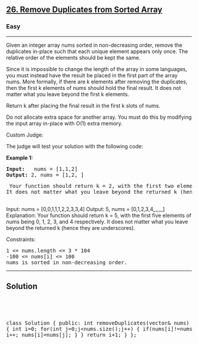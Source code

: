 
<h2><a href="https://leetcode.com/problems/remove-duplicates-from-sorted-array/description/">26. Remove Duplicates from Sorted Array</a></h2>
<h3>Easy</h3>
<hr>
<div><p>
 Given an integer array nums sorted in non-decreasing order, remove the duplicates in-place such that each unique element appears only once. The relative order of the elements should be kept the same.

Since it is impossible to change the length of the array in some languages, you must instead have the result be placed in the first part of the array nums. More formally, if there are k elements after removing the duplicates, then the first k elements of nums should hold the final result. It does not matter what you leave beyond the first k elements.

Return k after placing the final result in the first k slots of nums.

Do not allocate extra space for another array. You must do this by modifying the input array in-place with O(1) extra memory.

Custom Judge:

The judge will test your solution with the following code:
</p>


<p><strong>Example 1:</strong></p>
<pre><strong>Input:</strong>   nums = [1,1,2]
<strong>Output:</strong> 2, nums = [1,2,_]
</pre>
<pre>
 Your function should return k = 2, with the first two elements of nums being 1 and 2 respectively.
It does not matter what you leave beyond the returned k (hence they are underscores).
  </pre>
  
Input: nums = [0,0,1,1,1,2,2,3,3,4]
Output: 5, nums = [0,1,2,3,4,_,_,_,_,_]
Explanation: Your function should return k = 5, with the first five elements of nums being 0, 1, 2, 3, and 4 respectively.
It does not matter what you leave beyond the returned k (hence they are underscores).
 

Constraints:
<pre>
1 <= nums.length <= 3 * 104
-100 <= nums[i] <= 100
nums is sorted in non-decreasing order.
</pre>
<hr>
 <h2><strong><b>Solution</b></strong></h2>
 <br>
 <pre>
 
 class Solution {
      public:
          int removeDuplicates(vector<int>& nums) {
           int i=0;
              for(int j=0;j<nums.size();j++)
              {
                  if(nums[i]!=nums[j]) 
                  {
                      i++;
                      nums[i]=nums[j]; 
                  }
              }
              return i+1;
          }
      };

 </pre>


